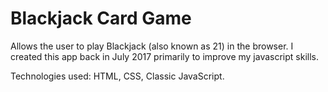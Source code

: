 # Blackjack Card Game

Allows the user to play Blackjack (also known as 21) in the browser. I created this app back in July 2017 primarily to improve my javascript skills.

Technologies used: HTML, CSS, Classic JavaScript.
